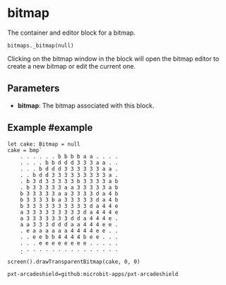 # bitmap

The container and editor block for a bitmap.

```sig
bitmaps._bitmap(null)
```

Clicking on the bitmap window in the block will open the bitmap editor to create a new bitmap or edit the current one.

## Parameters

* **bitmap**: The bitmap associated with this block.

## Example #example


```blocks
let cake: Bitmap = null
cake = bmp`
    . . . . . . b b b b a a . . . . 
    . . . . b b d d d 3 3 3 a a . . 
    . . . b d d d 3 3 3 3 3 3 a a . 
    . . b d d 3 3 3 3 3 3 3 3 3 a . 
    . b 3 d 3 3 3 3 3 b 3 3 3 3 a b 
    . b 3 3 3 3 3 a a 3 3 3 3 3 a b 
    b 3 3 3 3 3 a a 3 3 3 3 d a 4 b 
    b 3 3 3 3 b a 3 3 3 3 3 d a 4 b 
    b 3 3 3 3 3 3 3 3 3 3 d a 4 4 e 
    a 3 3 3 3 3 3 3 3 3 d a 4 4 4 e 
    a 3 3 3 3 3 3 3 d d a 4 4 4 e . 
    a a 3 3 3 d d d a a 4 4 4 e e . 
    . e a a a a a a 4 4 4 4 e e . . 
    . . e e b b 4 4 4 4 b e e . . . 
    . . . e e e e e e e e . . . . . 
    . . . . . . . . . . . . . . . . 
    `
screen().drawTransparentBitmap(cake, 0, 0)
```

```package
pxt-arcadeshield=github:microbit-apps/pxt-arcadeshield
```
